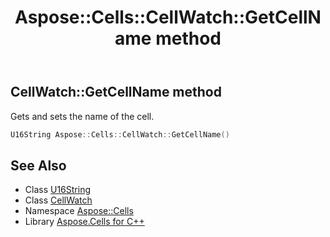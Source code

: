 ﻿---
title: Aspose::Cells::CellWatch::GetCellName method
linktitle: GetCellName
second_title: Aspose.Cells for C++ API Reference
description: 'Aspose::Cells::CellWatch::GetCellName method. Gets and sets the name of the cell in C++.'
type: docs
weight: 1000
url: /cpp/aspose.cells/cellwatch/getcellname/
---
## CellWatch::GetCellName method


Gets and sets the name of the cell.

```cpp
U16String Aspose::Cells::CellWatch::GetCellName()
```

## See Also

* Class [U16String](../../u16string/)
* Class [CellWatch](../)
* Namespace [Aspose::Cells](../../)
* Library [Aspose.Cells for C++](../../../)
